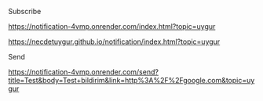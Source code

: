 Subscribe

https://notification-4vmp.onrender.com/index.html?topic=uygur

https://necdetuygur.github.io/notification/index.html?topic=uygur

Send

https://notification-4vmp.onrender.com/send?title=Test&body=Test+bildirim&link=http%3A%2F%2Fgoogle.com&topic=uygur


